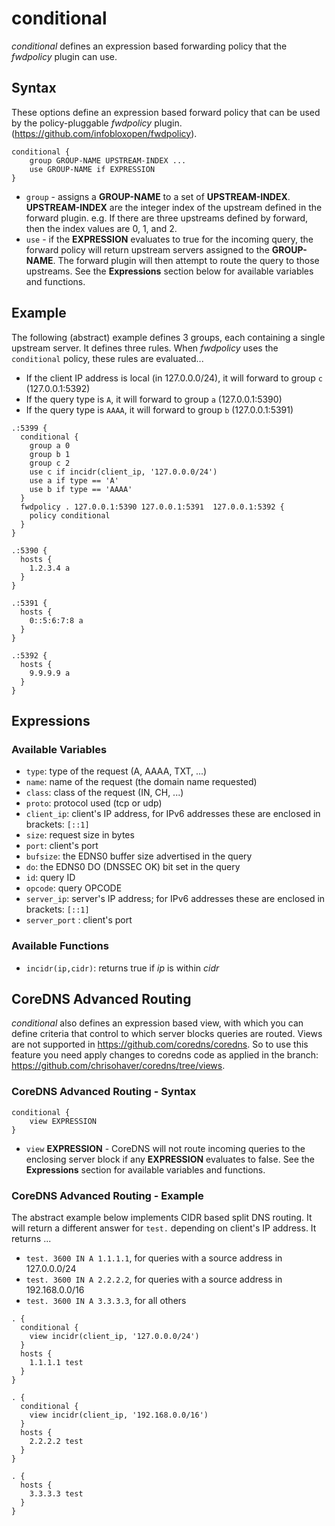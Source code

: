 # conditional

_conditional_ defines an expression based forwarding policy that the _fwdpolicy_ plugin can use.

## Syntax

These options define an expression based forward policy that can be used by the policy-pluggable _fwdpolicy_ plugin.
(https://github.com/infobloxopen/fwdpolicy).

```
conditional {
    group GROUP-NAME UPSTREAM-INDEX ...
    use GROUP-NAME if EXPRESSION
}
```

* `group` - assigns a **GROUP-NAME** to a set of **UPSTREAM-INDEX**. **UPSTREAM-INDEX** are the
  integer index of the upstream defined in the forward plugin. e.g. If there are three upstreams
  defined by forward, then the index values are 0, 1, and 2.
* `use` - if the **EXPRESSION** evaluates to true for the incoming query, the forward policy will return upstream
  servers assigned to the **GROUP-NAME**. The forward plugin will then attempt to route the query to those upstreams.
  See the **Expressions** section below for available variables and functions.


## Example

The following (abstract) example defines 3 groups, each containing a single upstream server.
It defines three rules.  When _fwdpolicy_ uses the `conditional` policy, these rules are
evaluated...
* If the client IP address is local (in 127.0.0.0/24), it will forward to group `c` (127.0.0.1:5392)
* If the query type is `A`, it will forward to group `a` (127.0.0.1:5390)
* If the query type is `AAAA`, it will forward to group `b` (127.0.0.1:5391)

```
.:5399 {
  conditional {
    group a 0
    group b 1
    group c 2
    use c if incidr(client_ip, '127.0.0.0/24') 
    use a if type == 'A'
    use b if type == 'AAAA'
  }
  fwdpolicy . 127.0.0.1:5390 127.0.0.1:5391  127.0.0.1:5392 {
    policy conditional
  }
}

.:5390 {
  hosts {
    1.2.3.4 a
  }
}

.:5391 {
  hosts {
    0::5:6:7:8 a
  }
}

.:5392 {
  hosts {
    9.9.9.9 a
  }
}

```

## Expressions

### Available Variables

* `type`: type of the request (A, AAAA, TXT, ...)
* `name`: name of the request (the domain name requested)
* `class`: class of the request (IN, CH, ...)
* `proto`: protocol used (tcp or udp)
* `client_ip`: client's IP address, for IPv6 addresses these are enclosed in brackets: `[::1]`
* `size`: request size in bytes
* `port`: client's port
* `bufsize`: the EDNS0 buffer size advertised in the query
* `do`: the EDNS0 DO (DNSSEC OK) bit set in the query
* `id`: query ID
* `opcode`: query OPCODE
* `server_ip`: server's IP address; for IPv6 addresses these are enclosed in brackets: `[::1]`
* `server_port` : client's port

### Available Functions

* `incidr(ip,cidr)`: returns true if _ip_ is within _cidr_ 


## CoreDNS Advanced Routing

_conditional_ also defines an expression based view, with which you can define criteria that control to which server
blocks queries are routed.  Views are not supported in https://github.com/coredns/coredns. So to use this feature
you need apply changes to coredns code as applied in the branch: https://github.com/chrisohaver/coredns/tree/views.

### CoreDNS Advanced Routing - Syntax
```
conditional {
    view EXPRESSION
}
```

* `view` **EXPRESSION** - CoreDNS will not route incoming queries to the enclosing server block
  if any **EXPRESSION** evaluates to false. See the **Expressions** section for available variables and functions.


### CoreDNS Advanced Routing - Example

The abstract example below implements CIDR based split DNS routing.  It will return a different
answer for `test.` depending on client's IP address.  It returns ...
* `test. 3600 IN A 1.1.1.1`, for queries with a source address in 127.0.0.0/24
* `test. 3600 IN A 2.2.2.2`, for queries with a source address in 192.168.0.0/16
* `test. 3600 IN A 3.3.3.3`, for all others

```
. {
  conditional {
    view incidr(client_ip, '127.0.0.0/24')
  }
  hosts {
    1.1.1.1 test
  }
}

. {
  conditional {
    view incidr(client_ip, '192.168.0.0/16')
  }
  hosts {
    2.2.2.2 test
  }
}

. {
  hosts {
    3.3.3.3 test
  }
}
```